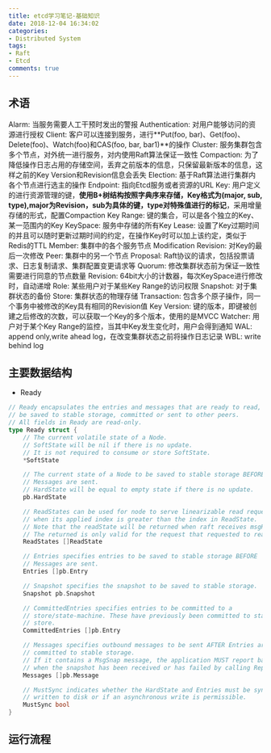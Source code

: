 ```yaml
---
title: etcd学习笔记-基础知识
date: 2018-12-04 16:34:02
categories:
- Distributed System
tags:
- Raft
- Etcd
comments: true
---
```


## 术语

Alarm: 当服务需要人工干预时发出的警报
Authentication: 对用户能够访问的资源进行授权
Client: 客户可以连接到服务，进行**Put(foo, bar)、Get(foo)、Delete(foo)、Watch(foo)和CAS(foo, bar, bar1)**的操作
Cluster: 服务集群包含多个节点，对外统一进行服务，对内使用Raft算法保证一致性
Compaction: 为了降低操作日志占用的存储空间，丢弃之前版本的信息，只保留最新版本的信息，这样之前的Key Version和Revision信息会丢失
Election: 基于Raft算法进行集群内各个节点进行选主的操作
Endpoint: 指向Etcd服务或者资源的URL
Key: 用户定义的进行资源管理的键，**使用B+树结构按照字典序来存储，Key格式为(major, sub, type),major为Revision，sub为具体的键，type对特殊值进行的标记**，采用增量存储的形式，配置Compaction
Key Range: 键的集合，可以是各个独立的Key、某一范围内的Key
KeySpace: 服务中存储的所有Key
Lease: 设置了Key过期时间的并且可以随时更新过期时间的约定，在操作Key时可以加上该约定，类似于Redis的TTL
Member: 集群中的各个服务节点
Modification Revision: 对Key的最后一次修改
Peer: 集群中的另一个节点
Proposal: Raft协议的请求，包括投票请求、日志复制请求、集群配置变更请求等
Quorum: 修改集群状态前为保证一致性需要进行同意的节点数量
Revision: 64bit大小的计数器，每次KeySpace进行修改时，自动递增
Role: 某些用户对于某些Key Range的访问权限
Snapshot: 对于集群状态的备份
Store: 集群状态的物理存储
Transaction: 包含多个原子操作，同一个事务中被修改的Key具有相同的Revision值
Key Version: 键的版本，即键被创建之后修改的次数，可以获取一个Key的多个版本，使用的是MVCC
Watcher: 用户对于某个Key Range的监控，当其中Key发生变化时，用户会得到通知
WAL: append only,write ahead log，在改变集群状态之前将操作日志记录
WBL: write behind log

## 主要数据结构

* Ready

```go
// Ready encapsulates the entries and messages that are ready to read,
// be saved to stable storage, committed or sent to other peers.
// All fields in Ready are read-only.
type Ready struct {
    // The current volatile state of a Node.
    // SoftState will be nil if there is no update.
    // It is not required to consume or store SoftState.
    *SoftState

    // The current state of a Node to be saved to stable storage BEFORE
    // Messages are sent.
    // HardState will be equal to empty state if there is no update.
    pb.HardState

    // ReadStates can be used for node to serve linearizable read requests locally
    // when its applied index is greater than the index in ReadState.
    // Note that the readState will be returned when raft receives msgReadIndex.
    // The returned is only valid for the request that requested to read.
    ReadStates []ReadState

    // Entries specifies entries to be saved to stable storage BEFORE
    // Messages are sent.
    Entries []pb.Entry

    // Snapshot specifies the snapshot to be saved to stable storage.
    Snapshot pb.Snapshot

    // CommittedEntries specifies entries to be committed to a
    // store/state-machine. These have previously been committed to stable
    // store.
    CommittedEntries []pb.Entry

    // Messages specifies outbound messages to be sent AFTER Entries are
    // committed to stable storage.
    // If it contains a MsgSnap message, the application MUST report back to raft
    // when the snapshot has been received or has failed by calling ReportSnapshot.
    Messages []pb.Message

    // MustSync indicates whether the HardState and Entries must be synchronously
    // written to disk or if an asynchronous write is permissible.
    MustSync bool
}
```

## 运行流程